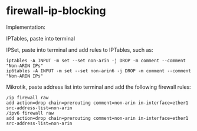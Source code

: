# firewall-ip-blocking

Implementation:

IPTables, paste into terminal

IPSet, paste into terminal and add rules to IPTables, such as:
```
iptables -A INPUT -m set --set non-arin -j DROP -m comment --comment "Non-ARIN IPs"
ip6tables -A INPUT -m set --set non-arin6 -j DROP -m comment --comment "Non-ARIN IPs"
```
Mikrotik, paste address list into terminal and add the following firewall rules:
```
/ip firewall raw
add action=drop chain=prerouting comment=non-arin in-interface=ether1 src-address-list=non-arin
/ipv6 firewall raw
add action=drop chain=prerouting comment=non-arin in-interface=ether1 src-address-list=non-arin
```